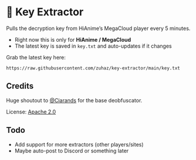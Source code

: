 # 🔑 Key Extractor

Pulls the decryption key from HiAnime’s MegaCloud player every 5 minutes.

- Right now this is only for **HiAnime / MegaCloud**
- The latest key is saved in `key.txt` and auto-updates if it changes

Grab the latest key here:

```
https://raw.githubusercontent.com/zuhaz/key-extractor/main/key.txt
```

## Credits

Huge shoutout to [@Ciarands](https://github.com/Ciarands/jscrambler-deobfuscator) for the base deobfuscator.  

License: [Apache 2.0](LICENSE)

## Todo

- Add support for more extractors (other players/sites)
- Maybe auto-post to Discord or something later

